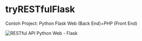 # tryRESTfulFlask
Contoh Project: Python Flask Web (Back End)+PHP (Front End) 

![RESTful API Python Web - Flask](https://drive.google.com/file/d/1rUR73xme6TJAKzGe4A7lSynIef17l47x/view?usp=sharing)
